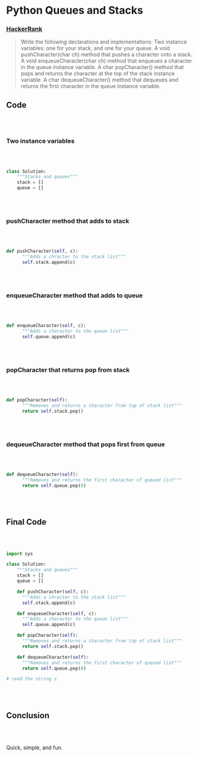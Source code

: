 # Python Queues and Stacks

### [HackerRank](www.hackerrank.com)

> Write the following declarations and implementations:
> Two instance variables: one for your stack, and one for your queue.
> A void pushCharacter(char ch) method that pushes a character onto a stack.
> A void enqueueCharacter(char ch) method that enqueues a character in the queue instance variable.
> A char popCharacter() method that pops and returns the character at the top of the stack instance variable.
> A char dequeueCharacter() method that dequeues and returns the first character in the queue instance variable.

## Code

<br/><br/>

### Two instance variables

<br/><br/>

```python
class Solution:
    """Stacks and queues"""
    stack = []
    queue = []
```

<br/><br/>

### pushCharacter method that adds to stack

<br/><br/>

```python
def pushCharacter(self, c):
      """Adds a chracter to the stack list"""
      self.stack.append(c)
```

<br/><br/>

### enqueueCharacter method that adds to queue

<br/><br/>

```python
def enqueueCharacter(self, c):
      """Adds a character to the queue list"""
      self.queue.append(c)
```

<br/><br/>

### popCharacter that returns pop from stack

<br/><br/>

```python
def popCharacter(self):
      """Removes and returns a character from top of stack list"""
      return self.stack.pop()
```

<br/><br/>

### dequeueCharacter method that pops first from queue

<br/><br/>

```python
def dequeueCharacter(self):
      """Removes and returns the first character of queued list"""
      return self.queue.pop(0)
```

<br/><br/>

## Final Code

<br/><br/>

```python
import sys

class Solution:
    """Stacks and queues"""
    stack = []
    queue = []

    def pushCharacter(self, c):
      """Adds a chracter to the stack list"""
      self.stack.append(c)

    def enqueueCharacter(self, c):
      """Adds a character to the queue list"""
      self.queue.append(c)

    def popCharacter(self):
      """Removes and returns a character from top of stack list"""
      return self.stack.pop()

    def dequeueCharacter(self):
      """Removes and returns the first character of queued list"""
      return self.queue.pop(0)

# read the string s
```

<br/><br/>

## Conclusion

<br/><br/>

Quick, simple, and fun.

